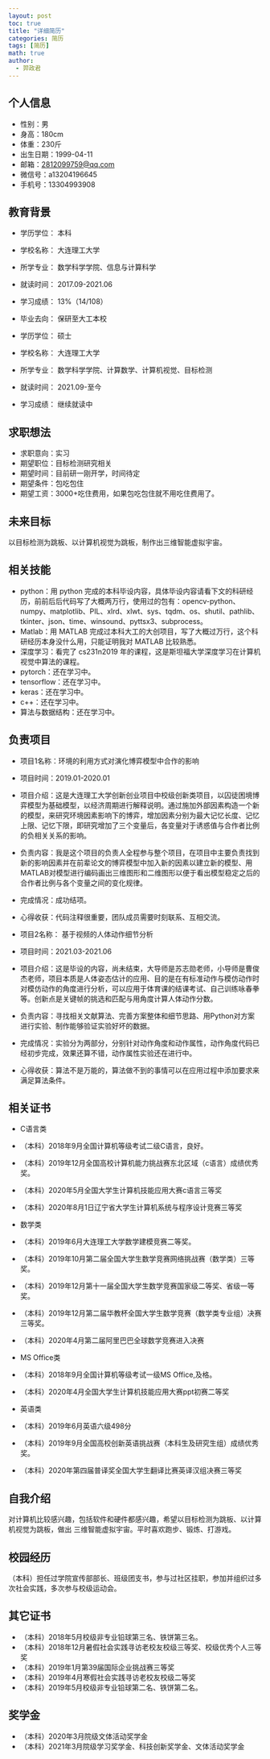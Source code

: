 ```yaml
---
layout: post
toc: true
title: "详细简历"
categories: 简历
tags: [简历]
math: true
author:
  - 羿政君
---
```


## 个人信息

- 性别：男
- 身高：180cm
- 体重：230斤
- 出生日期：1999-04-11
- 邮箱：2812099759@qq.com
- 微信号：a13204196645
- 手机号：13304993908

## 教育背景

- 学历学位： 本科
- 学校名称： 大连理工大学                
- 所学专业： 数学科学学院、信息与计算科学
- 就读时间： 2017.09-2021.06         
- 学习成绩： 13%（14/108）           
- 毕业去向： 保研至大工本校

- 学历学位： 硕士
- 学校名称： 大连理工大学                
- 所学专业： 数学科学学院、计算数学、计算机视觉、目标检测
- 就读时间： 2021.09-至今        
- 学习成绩： 继续就读中


## 求职想法

- 求职意向：实习
- 期望职位：目标检测研究相关
- 期望时间：目前研一刚开学，时间待定
- 期望条件：包吃包住                       
- 期望工资：3000+吃住费用，如果包吃包住就不用吃住费用了。

## 未来目标

以目标检测为跳板、以计算机视觉为跳板，制作出三维智能虚拟宇宙。

## 相关技能

- python：用 python 完成的本科毕设内容，具体毕设内容请看下文的科研经历，前前后后代码写了大概两万行，使用过的包有：opencv-python、numpy、matplotlib、PIL、xlrd、xlwt、sys、tqdm、os、shutil、pathlib、tkinter、json、time、winsound、pyttsx3、subprocess。
- Matlab：用 MATLAB 完成过本科大工的大创项目，写了大概过万行，这个科研经历本身没什么用，只能证明我对 MATLAB 比较熟悉。
- 深度学习：看完了 cs231n2019 年的课程，这是斯坦福大学深度学习在计算机视觉中算法的课程。
- pytorch：还在学习中。
- tensorflow：还在学习中。
- keras：还在学习中。
- c++：还在学习中。
- 算法与数据结构：还在学习中。



## 负责项目


- 项目1名称：环境的利用方式对演化博弈模型中合作的影响
- 项目时间：2019.01-2020.01
- 项目介绍：这是大连理工大学创新创业项目中校级创新类项目，以囚徒困境博弈模型为基础模型，以经济周期进行解释说明。通过施加外部因素构造一个新的模型，来研究环境因素影响下的博弈，增加因素分别为最大记忆长度、记忆上限、记忆下限，即研究增加了三个变量后，各变量对于诱惑值与合作者比例的负相关关系的影响。
- 负责内容：我是这个项目的负责人全程参与整个项目，在项目中主要负责找到新的影响因素并在前辈论文的博弈模型中加入新的因素以建立新的模型、用MATLAB对模型进行编码画出三维图形和二维图形以便于看出模型稳定之后的合作者比例与各个变量之间的变化规律。
- 完成情况：成功结项。
- 心得收获：代码注释很重要，团队成员需要时刻联系、互相交流。



- 项目2名称： 基于视频的人体动作细节分析
- 项目时间：2021.03-2021.06
- 项目介绍：这是毕设的内容，尚未结束，大导师是苏志勋老师，小导师是曹俊杰老师，项目本质是人体姿态估计的应用、目的是在有标准动作与模仿动作时对模仿动作的角度进行分析，可以应用于体育课的结课考试、自己训练咏春拳等。创新点是关键帧的挑选和匹配与用角度计算人体动作分数。
- 负责内容：寻找相关文献算法、完善方案整体和细节思路、用Python对方案进行实验、制作能够验证实验好坏的数据。
- 完成情况：实验分为两部分，分别针对动作角度和动作属性，动作角度代码已经初步完成，效果还算不错，动作属性实验还在进行中。
- 心得收获：算法不是万能的，算法做不到的事情可以在应用过程中添加要求来满足算法条件。



## 相关证书

- C语言类
- （本科）2018年9月全国计算机等级考试二级C语言，良好。
- （本科）2019年12月全国高校计算机能力挑战赛东北区域（c语言）成绩优秀奖。
- （本科）2020年5月全国大学生计算机技能应用大赛c语言三等奖
- （本科）2020年8月1日辽宁省大学生计算机系统与程序设计竞赛三等奖

- 数学类
- （本科）2019年6月大连理工大学数学建模竞赛二等奖。
- （本科）2019年10月第二届全国大学生数学竞赛网络挑战赛（数学类）三等奖。
- （本科）2019年12月第十一届全国大学生数学竞赛国家级二等奖、省级一等奖。
- （本科）2019年12月第二届华教杯全国大学生数学竞赛（数学类专业组）决赛三等奖。
- （本科）2020年4月第二届阿里巴巴全球数学竞赛进入决赛

- MS Office类
- （本科）2018年9月全国计算机等级考试一级MS Office,及格。
- （本科）2020年4月全国大学生计算机技能应用大赛ppt初赛二等奖

- 英语类
- （本科）2019年6月英语六级498分
- （本科）2019年9月全国高校创新英语挑战赛（本科生及研究生组）成绩优秀奖。
- （本科）2020年第四届普译奖全国大学生翻译比赛英译汉组决赛三等奖


## 自我介绍

对计算机比较感兴趣，包括软件和硬件都感兴趣，希望以目标检测为跳板、以计算机视觉为跳板，做出
三维智能虚拟宇宙。平时喜欢跑步、锻炼、打游戏。


## 校园经历
（本科）担任过学院宣传部部长、班级团支书，参与过社区挂职，参加并组织过多次社会实践，多次参与校级运动会。

## 其它证书
- （本科）2018年5月校级非专业铅球第三名、铁饼第三名。
- （本科）2018年12月暑假社会实践寻访老校友校级三等奖、校级优秀个人三等奖
- （本科）2019年1月第39届国际企业挑战赛三等奖
- （本科）2019年4月寒假社会实践寻访老校友校级二等奖
- （本科）2019年5月校级非专业铅球第二名、铁饼第二名。

## 奖学金
- （本科）2020年3月院级文体活动奖学金
- （本科）2021年3月院级学习奖学金、科技创新奖学金、文体活动奖学金


